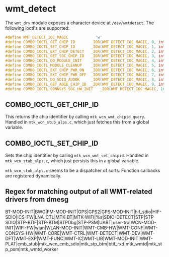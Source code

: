 # wmt_detect

The `wmt_drv` module exposes a character device at `/dev/wmtdetect`.
The following ioctl's are supported:
```c
#define WMT_DETECT_IOC_MAGIC            'w'
#define COMBO_IOCTL_GET_CHIP_ID       _IOR(WMT_DETECT_IOC_MAGIC, 0, int)
#define COMBO_IOCTL_SET_CHIP_ID       _IOW(WMT_DETECT_IOC_MAGIC, 1, int)
#define COMBO_IOCTL_EXT_CHIP_DETECT   _IOR(WMT_DETECT_IOC_MAGIC, 2, int)
#define COMBO_IOCTL_GET_SOC_CHIP_ID   _IOR(WMT_DETECT_IOC_MAGIC, 3, int)
#define COMBO_IOCTL_DO_MODULE_INIT    _IOR(WMT_DETECT_IOC_MAGIC, 4, int)
#define COMBO_IOCTL_MODULE_CLEANUP    _IOR(WMT_DETECT_IOC_MAGIC, 5, int)
#define COMBO_IOCTL_EXT_CHIP_PWR_ON   _IOR(WMT_DETECT_IOC_MAGIC, 6, int)
#define COMBO_IOCTL_EXT_CHIP_PWR_OFF  _IOR(WMT_DETECT_IOC_MAGIC, 7, int)
#define COMBO_IOCTL_DO_SDIO_AUDOK     _IOR(WMT_DETECT_IOC_MAGIC, 8, int)
#define COMBO_IOCTL_GET_ADIE_CHIP_ID  _IOR(WMT_DETECT_IOC_MAGIC, 9, int)
#define COMBO_IOCTL_CONNSYS_SOC_HW_INIT   _IOR(WMT_DETECT_IOC_MAGIC, 10, int)
```

## COMBO_IOCTL_GET_CHIP_ID

This returns the chip identifier by calling `mtk_wcn_wmt_chipid_query`.
Handled in `mtk_wcn_stub_alps.c`, which just fetches this from a global variable.

## COMBO_IOCTL_SET_CHIP_ID

Sets the chip identifier by calling `mtk_wcn_wmt_set_chipid`.
Handled in `mtk_wcn_stub_alps.c`, which just persists this in a global variable.


`mtk_wcn_stub_alps.c` seems to be a dispatcher of sorts.
Function callbacks are registered dynamically.

## Regex for matching output of all WMT-related drivers from dmesg

BT-MOD-INIT|BWG|FM-MOD-INIT|GPS|GPS2|GPS-MOD-INIT|hif_sdio|HIF-SDIO|ICS-FW|LNA_CTL|MTK-BT|MTK-WIFI|%s|SDIO-DETECT|STP|STP SDIO|STP-BTIF|STP-BTM|STPDbg|STP-PSM|UART|user-trx|WCN-MOD-INIT|WIFI-FW|wlan|WLAN-MOD-INIT|WMT-CMB-HW|WMT-CONF|WMT-CONSYS-HW|WMT-CORE|WMT-CTRL|WMT-DETECT|WMT-DEV|WMT-DFT|WMT-EXP|WMT-FUNC|WMT-IC|WMT-LIB|WMT-MOD-INIT|WMT-PLAT|cmb_stub|mtk_wcn_cmb_sdio|mtk_stp_btm|btif_rxd|mtk_wmtd|mtk_stp_psm|mtk_wmtd_worker